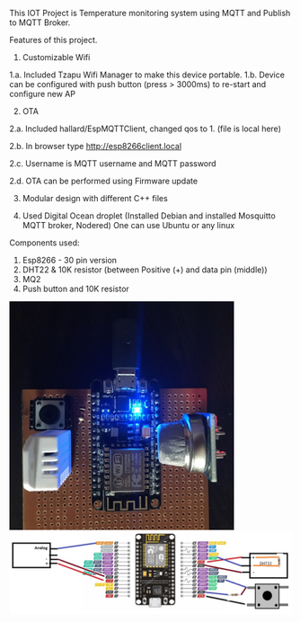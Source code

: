 This IOT Project is Temperature monitoring system using MQTT and Publish to MQTT Broker. 

Features of this project.

1. Customizable Wifi

1.a. Included Tzapu Wifi Manager to make this device portable. 
1.b. Device can be configured with push button (press > 3000ms) to re-start and configure new AP

2. OTA

2.a. Included hallard/EspMQTTClient, changed qos to 1. (file is local here)

2.b. In browser type http://esp8266client.local 

2.c. Username is MQTT username and MQTT password

2.d. OTA can be performed using Firmware update

  
3. Modular design with different C++ files

4. Used Digital Ocean droplet (Installed Debian and installed Mosquitto MQTT broker, Nodered) One can use Ubuntu or any linux

Components used:
1. Esp8266 - 30 pin version
2. DHT22 & 10K resistor (between Positive (+) and data pin (middle))
3. MQ2 
4. Push button and 10K resistor

<img src="./Completed_HW_Setup.jpg" width="400px" height="auto">
<img src="./PCB_Layout.jpg" width="800px" height="auto">
